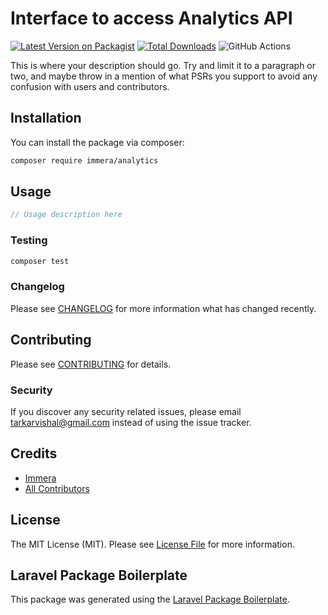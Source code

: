 # Interface to access Analytics API

[![Latest Version on Packagist](https://img.shields.io/packagist/v/immera/analytics.svg?style=flat-square)](https://packagist.org/packages/immera/analytics)
[![Total Downloads](https://img.shields.io/packagist/dt/immera/analytics.svg?style=flat-square)](https://packagist.org/packages/immera/analytics)
![GitHub Actions](https://github.com/immera/analytics/actions/workflows/main.yml/badge.svg)

This is where your description should go. Try and limit it to a paragraph or two, and maybe throw in a mention of what PSRs you support to avoid any confusion with users and contributors.

## Installation

You can install the package via composer:

```bash
composer require immera/analytics
```

## Usage

```php
// Usage description here
```

### Testing

```bash
composer test
```

### Changelog

Please see [CHANGELOG](CHANGELOG.md) for more information what has changed recently.

## Contributing

Please see [CONTRIBUTING](CONTRIBUTING.md) for details.

### Security

If you discover any security related issues, please email tarkarvishal@gmail.com instead of using the issue tracker.

## Credits

-   [Immera](https://github.com/immera)
-   [All Contributors](../../contributors)

## License

The MIT License (MIT). Please see [License File](LICENSE.md) for more information.

## Laravel Package Boilerplate

This package was generated using the [Laravel Package Boilerplate](https://laravelpackageboilerplate.com).
